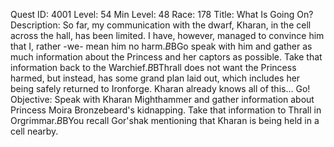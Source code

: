 Quest ID: 4001
Level: 54
Min Level: 48
Race: 178
Title: What Is Going On?
Description: So far, my communication with the dwarf, Kharan, in the cell across the hall, has been limited. I have, however, managed to convince him that I, rather -we- mean him no harm.$B$BGo speak with him and gather as much information about the Princess and her captors as possible. Take that information back to the Warchief.$B$BThrall does not want the Princess harmed, but instead, has some grand plan laid out, which includes her being safely returned to Ironforge. Kharan already knows all of this... Go!
Objective: Speak with Kharan Mighthammer and gather information about Princess Moira Bronzebeard's kidnapping. Take that information to Thrall in Orgrimmar.$B$BYou recall Gor'shak mentioning that Kharan is being held in a cell nearby.
